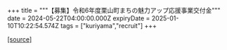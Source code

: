 +++
title = """【募集】令和6年度栗山町まちの魅力アップ応援事業交付金"""
date = 2024-05-22T04:00:00.000Z
expiryDate = 2025-01-10T10:22:54.574Z
tags = ["kuriyama","recruit"]
+++


[[source]](https://www.town.kuriyama.hokkaido.jp/soshiki/31/633.html)
